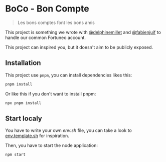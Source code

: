 # BoCo - Bon Compte
> Les bons comptes font les bons amis

This project is something we wrote with [@delphinemillet](https://github.com/delphinemillet) and [@fabienjuif](https://github.com/fabienjuif) to handle our common Fortuneo account.

This project can inspired you, but it doesn't aim to be publicly exposed.

## Installation
This project use `pnpm`, you can install dependencies likes this:
 ```sh
 pnpm install
 ```

 Or like this if you don't want to install pnpm:
 ```sh
 npx pnpm install
 ```

## Start localy
You have to write your own *env.sh* file, you can take a look to [env.template.sh](./env.template.sh) for inspiration.

Then, you have to start the node application:
```sh
npm start
```
